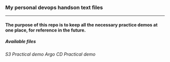 ### My personal devops handson text files

***

#### The purpose of this repo is to keep all the necessary practice demos at one place, for reference in the future.

##### Available files

_S3 Practical demo_
_Argo CD Practical demo_